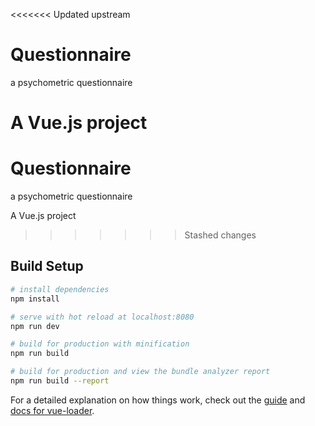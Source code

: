 <<<<<<< Updated upstream
# Questionnaire
a psychometric questionnaire 

 A Vue.js project
=======

# Questionnaire
a psychometric questionnaire 

A Vue.js project
>>>>>>> Stashed changes

## Build Setup

``` bash
# install dependencies
npm install

# serve with hot reload at localhost:8080
npm run dev

# build for production with minification
npm run build

# build for production and view the bundle analyzer report
npm run build --report
```

For a detailed explanation on how things work, check out the [guide](http://vuejs-templates.github.io/webpack/) and [docs for vue-loader](http://vuejs.github.io/vue-loader).
